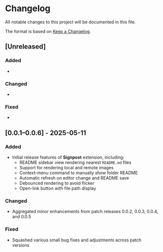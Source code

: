 # Changelog

All notable changes to this project will be documented in this file.

The format is based on [Keep a Changelog](https://keepachangelog.com/en/1.0.0/).

## [Unreleased]

### Added

-

### Changed

-

### Fixed

-

## [0.0.1–0.0.6] - 2025-05-11

### Added

- Initial release features of **Signpost** extension, including:
  - README sidebar view rendering nearest `README.md` files
  - Support for rendering local and remote images
  - Context-menu command to manually show folder README
  - Automatic refresh on editor change and README save
  - Debounced rendering to avoid flicker
  - Open-link button with file path display

### Changed

- Aggregated minor enhancements from patch releases 0.0.2, 0.0.3, 0.0.4, and 0.0.5

### Fixed

- Squashed various small bug fixes and adjustments across patch versions
